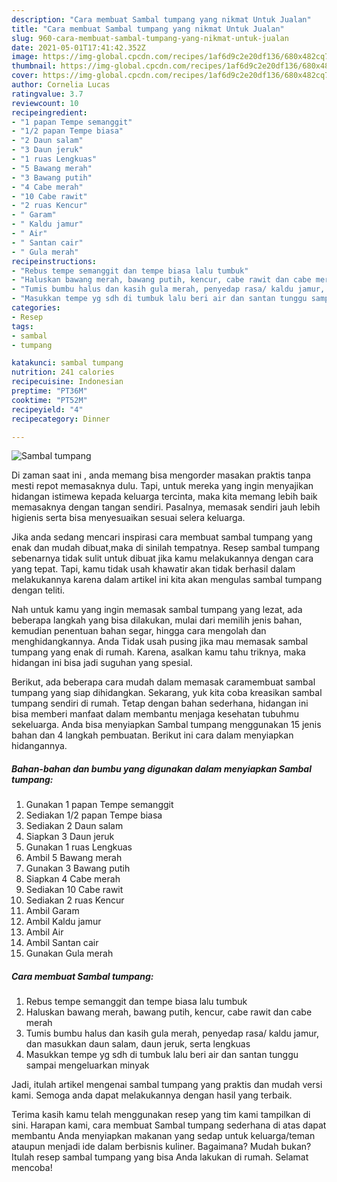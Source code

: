 ```yaml
---
description: "Cara membuat Sambal tumpang yang nikmat Untuk Jualan"
title: "Cara membuat Sambal tumpang yang nikmat Untuk Jualan"
slug: 960-cara-membuat-sambal-tumpang-yang-nikmat-untuk-jualan
date: 2021-05-01T17:41:42.352Z
image: https://img-global.cpcdn.com/recipes/1af6d9c2e20df136/680x482cq70/sambal-tumpang-foto-resep-utama.jpg
thumbnail: https://img-global.cpcdn.com/recipes/1af6d9c2e20df136/680x482cq70/sambal-tumpang-foto-resep-utama.jpg
cover: https://img-global.cpcdn.com/recipes/1af6d9c2e20df136/680x482cq70/sambal-tumpang-foto-resep-utama.jpg
author: Cornelia Lucas
ratingvalue: 3.7
reviewcount: 10
recipeingredient:
- "1 papan Tempe semanggit"
- "1/2 papan Tempe biasa"
- "2 Daun salam"
- "3 Daun jeruk"
- "1 ruas Lengkuas"
- "5 Bawang merah"
- "3 Bawang putih"
- "4 Cabe merah"
- "10 Cabe rawit"
- "2 ruas Kencur"
- " Garam"
- " Kaldu jamur"
- " Air"
- " Santan cair"
- " Gula merah"
recipeinstructions:
- "Rebus tempe semanggit dan tempe biasa lalu tumbuk"
- "Haluskan bawang merah, bawang putih, kencur, cabe rawit dan cabe merah"
- "Tumis bumbu halus dan kasih gula merah, penyedap rasa/ kaldu jamur, dan masukkan daun salam, daun jeruk, serta lengkuas"
- "Masukkan tempe yg sdh di tumbuk lalu beri air dan santan tunggu sampai mengeluarkan minyak"
categories:
- Resep
tags:
- sambal
- tumpang

katakunci: sambal tumpang 
nutrition: 241 calories
recipecuisine: Indonesian
preptime: "PT36M"
cooktime: "PT52M"
recipeyield: "4"
recipecategory: Dinner

---
```



![Sambal tumpang](https://img-global.cpcdn.com/recipes/1af6d9c2e20df136/680x482cq70/sambal-tumpang-foto-resep-utama.jpg)

Di zaman  saat ini , anda memang bisa mengorder masakan praktis tanpa mesti repot memasaknya dulu. Tapi, untuk mereka yang ingin menyajikan hidangan istimewa kepada keluarga tercinta, maka kita memang lebih baik memasaknya dengan tangan sendiri. Pasalnya, memasak sendiri jauh lebih higienis serta bisa menyesuaikan sesuai selera keluarga.

Jika anda sedang mencari inspirasi cara membuat sambal tumpang yang enak dan mudah dibuat,maka di sinilah tempatnya. Resep sambal tumpang  sebenarnya tidak sulit untuk dibuat jika kamu melakukannya dengan cara yang tepat. Tapi, kamu tidak usah khawatir akan tidak berhasil dalam melakukannya 
karena dalam artikel ini kita akan mengulas sambal tumpang dengan teliti.  



Nah untuk kamu yang ingin memasak sambal tumpang yang lezat, ada beberapa langkah yang bisa dilakukan, mulai dari memilih jenis bahan, kemudian penentuan bahan segar, hingga cara mengolah dan menghidangkannya. Anda Tidak usah pusing jika mau memasak sambal tumpang yang enak di rumah. Karena, asalkan kamu  tahu triknya, maka hidangan ini bisa jadi suguhan yang spesial.

Berikut, ada beberapa cara mudah dalam memasak caramembuat sambal tumpang yang siap dihidangkan. Sekarang, yuk kita coba kreasikan sambal tumpang sendiri di rumah. Tetap dengan bahan sederhana, hidangan ini bisa memberi manfaat dalam membantu menjaga kesehatan tubuhmu sekeluarga. Anda bisa menyiapkan Sambal tumpang menggunakan 15 jenis bahan dan 4 langkah pembuatan. Berikut ini cara dalam menyiapkan hidangannya.

<!--inarticleads1-->

##### Bahan-bahan dan bumbu yang digunakan dalam menyiapkan Sambal tumpang:

1. Gunakan 1 papan Tempe semanggit
1. Sediakan 1/2 papan Tempe biasa
1. Sediakan 2 Daun salam
1. Siapkan 3 Daun jeruk
1. Gunakan 1 ruas Lengkuas
1. Ambil 5 Bawang merah
1. Gunakan 3 Bawang putih
1. Siapkan 4 Cabe merah
1. Sediakan 10 Cabe rawit
1. Sediakan 2 ruas Kencur
1. Ambil  Garam
1. Ambil  Kaldu jamur
1. Ambil  Air
1. Ambil  Santan cair
1. Gunakan  Gula merah




<!--inarticleads2-->

##### Cara membuat Sambal tumpang:

1. Rebus tempe semanggit dan tempe biasa lalu tumbuk
1. Haluskan bawang merah, bawang putih, kencur, cabe rawit dan cabe merah
1. Tumis bumbu halus dan kasih gula merah, penyedap rasa/ kaldu jamur, dan masukkan daun salam, daun jeruk, serta lengkuas
1. Masukkan tempe yg sdh di tumbuk lalu beri air dan santan tunggu sampai mengeluarkan minyak




Jadi, itulah artikel mengenai  sambal tumpang  yang praktis dan mudah versi kami. Semoga anda dapat melakukannya dengan hasil yang terbaik. 

Terima kasih kamu telah menggunakan resep yang tim kami tampilkan di sini. Harapan kami, cara membuat  Sambal tumpang sederhana di atas dapat membantu Anda menyiapkan makanan yang sedap untuk keluarga/teman ataupun menjadi ide dalam berbisnis kuliner. Bagaimana? Mudah bukan? Itulah resep sambal tumpang yang bisa Anda lakukan di rumah. Selamat mencoba!

